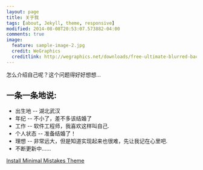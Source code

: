 ```yaml
---
layout: page
title: 关于我
tags: [about, Jekyll, theme, responsive]
modified: 2014-08-08T20:53:07.573882-04:00
comments: true
image:
  feature: sample-image-2.jpg
  credit: WeGraphics
  creditlink: http://wegraphics.net/downloads/free-ultimate-blurred-background-pack/
---
```


怎么介绍自己呢？这个问题得好好想想...

## 一条一条地说:

* 出生地 -- 湖北武汉
* 年纪 -- 不小了，差不多该结婚了
* 工作 -- 软件工程师，我喜欢这样叫自己.
* 个人状态 -- 准备结婚了！
* 理想 -- 非常远大，但是知道实现起来也很难，先让我记在心里吧.
* 不断更新中......

<a markdown="0" href="{{ site.url }}/theme-setup" class="btn">Install Minimal Mistakes Theme</a>